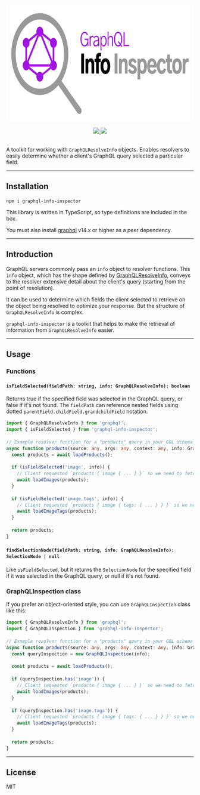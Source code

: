 <div align="center">
  <img src="https://github.com/equalogic/graphql-info-inspector/raw/master/resources/logo@720w.png" width="720" height="309">
  <br>
  <br>
  <a href="https://npmjs.com/package/graphql-info-inspector">
    <img src="https://img.shields.io/npm/v/graphql-info-inspector">
  </a>
  <a href="https://npmjs.com/package/graphql-info-inspector">
    <img src="https://img.shields.io/npm/dy/graphql-info-inspector">
  </a>
  <br>
  <br>
</div>

A toolkit for working with `GraphQLResolveInfo` objects. Enables resolvers to easily determine whether a client's
GraphQL query selected a particular field.

---

## Installation

```
npm i graphql-info-inspector
```

This library is written in TypeScript, so type definitions are included in the box.

You must also install [graphql](https://www.npmjs.com/package/graphql) v14.x or higher as a peer dependency.

---

## Introduction

GraphQL servers commonly pass an `info` object to resolver functions. This `info` object, which has the shape defined by
[GraphQLResolveInfo](https://graphql.org/graphql-js/type/#graphqlobjecttype:~:text=type-,GraphQLResolveInfo,-%3D%20%7B),
conveys to the resolver extensive detail about the client's query (starting from the point of resolution).

It can be used to determine which fields the client selected to retrieve on the object being resolved to optimize your
response. But the structure of `GraphQLResolveInfo` is complex.

`graphql-info-inspector` is a toolkit that helps to make the retrieval of information from `GraphQLResolveInfo` easier.

---

## Usage

### Functions

#### `isFieldSelected(fieldPath: string, info: GraphQLResolveInfo): boolean`

Returns true if the specified field was selected in the GraphQL query, or false if it's not found.
The `fieldPath` can reference nested fields using dotted `parentField.childField.grandchildField` notation.

```ts
import { GraphQLResolveInfo } from 'graphql';
import { isFieldSelected } from 'graphql-info-inspector';

// Example resolver function for a "products" query in your GQL schema
async function products(source: any, args: any, context: any, info: GraphQLResolveInfo): Promise<Product[]> {
  const products = await loadProducts();
  
  if (isFieldSelected('image', info)) {
    // Client requested `products { image { ... } }` so we need to fetch that data somehow
    await loadImages(products);
  }
  
  if (isFieldSelected('image.tags', info)) {
    // Client requested `products { image { tags: { ... } } }` so we need to fetch that data as well
    await loadImageTags(products);
  }
  
  return products;
}
```

#### `findSelectionNode(fieldPath: string, info: GraphQLResolveInfo): SelectionNode | null`

Like `isFieldSelected`, but it returns the `SelectionNode` for the specified field if it was selected in the GraphQL
query, or null if it's not found.

### GraphQLInspection class

If you prefer an object-oriented style, you can use `GraphQLInspection` class like this:

```ts
import { GraphQLResolveInfo } from 'graphql';
import { GraphQLInspection } from 'graphql-info-inspector';

// Example resolver function for a "products" query in your GQL schema
async function products(source: any, args: any, context: any, info: GraphQLResolveInfo): Promise<Product[]> {
  const queryInspection = new GraphQLInspection(info);
  
  const products = await loadProducts();

  if (queryInspection.has('image')) {
    // Client requested `products { image { ... } }` so we need to fetch that data somehow
    await loadImages(products);
  }
  
  if (queryInspection.has('image.tags')) {
    // Client requested `products { image { tags: { ... } } }` so we need to fetch that data as well
    await loadImageTags(products);
  }
  
  return products;
}
```

---

## License

MIT
